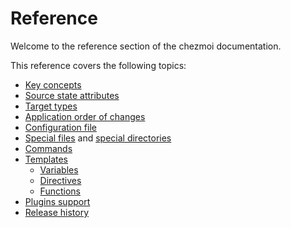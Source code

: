 # Reference

Welcome to the reference section of the chezmoi documentation.

This reference covers the following topics:

- [Key concepts](concepts.md)
- [Source state attributes](source-state-attributes.md)
- [Target types](target-types.md)
- [Application order of changes](application-order.md)
- [Configuration file](configuration-file/index.md)
- [Special files](special-files/index.md) and [special directories](special-directories/index.md)
- [Commands](commands/index.md)
- [Templates](templates/index.md)
    - [Variables](templates/variables.md)
    - [Directives](templates/directives.md)
    - [Functions](templates/functions/index.md)
- [Plugins support](plugins.md)
- [Release history](release-history.md)
